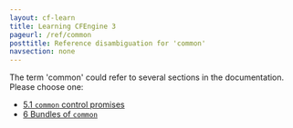 ```yaml
---
layout: cf-learn
title: Learning CFEngine 3
pageurl: /ref/common
posttitle: Reference disambiguation for 'common'
navsection: none
---
```


The term 'common' could refer to several sections in the documentation. Please choose one:

- [5.1 <code>common</code> control promises](https://cfengine.com/manuals/cf3-reference.html#control-common)
- [6 Bundles of <code>common</code>](https://cfengine.com/manuals/cf3-reference.html#Bundles-for-common)
